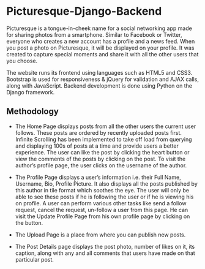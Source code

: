 # Picturesque-Django-Backend

Picturesque is a tongue-in-cheek name for a social networking app made for sharing photos from a smartphone. Similar to Facebook or Twitter, everyone who creates a new account has a profile and a news feed. When you post a photo on Picturesque, it will be displayed on your profile. It was created to capture special moments and share it with all the other users that you choose.

The website runs its frontend using languages such as HTML5 and CSS3. Bootstrap is used for responsiveness & jQuery for validation and AJAX calls, along with JavaScript. Backend development is done using Python on the Django framework. 

## Methodology

* The Home Page displays posts from all the other users the current user follows. These posts are ordered by recently uploaded posts first. Infinite Scrolling has been implemented to take off load from querying and displaying 100s of posts at a time and provide users a better experience. The user can like the post by clicking the heart button or view the comments of the posts by clicking on the post. To visit the author’s profile page, the user clicks on the username of the author.

* The Profile Page displays a user’s information i.e. their Full Name, Username, Bio, Profile Picture. It also displays all the posts published by this author in tile format which soothes the eye. The user will only be able to see these posts if he is following the user or if he is viewing his on profile. A user can perform various other tasks like send a follow request, cancel the request, un-follow a user from this page. He can visit the Update Profile Page from his own profile page by clicking on the button.

* The Upload Page is a place from where you can publish new posts.

* The Post Details page displays the post photo, number of likes on it, its caption, along with any and all comments that users have made on that particular post.
